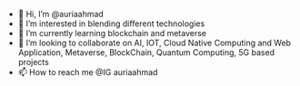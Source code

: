- 👋 Hi, I’m @auriaahmad
- 👀 I’m interested in blending different technologies
- 🌱 I’m currently learning blockchain and metaverse  
- 💞️ I’m looking to collaborate on AI, IOT, Cloud Native Computing and Web Application, Metaverse, BlockChain, Quantum Computing, 5G based projects
- 📫 How to reach me @IG auriaahmad

<!---
auriaahmad/auriaahmad is a ✨ special ✨ repository because its `README.md` (this file) appears on your GitHub profile.
You can click the Preview link to take a look at your changes.
--->
